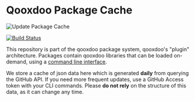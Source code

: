 #  Qooxdoo Package Cache 

![Update Package Cache](https://github.com/qooxdoo/package-cache/workflows/Update%20Package%20Cache/badge.svg)

[![Build Status](https://travis-ci.org/qooxdoo/package-cache.svg?branch=master)](https://travis-ci.org/qooxdoo/qx-contrib)

This repository is part of the qooxdoo package system, qooxdoo's "plugin"
architecture. Packages contain qooxdoo libraries that can be loaded on-demand,
using a
[command line interface](http://www.qooxdoo.org/docs/#/cli/packages).

We store a cache of json data here which is generated **daily** from querying
the GitHub API. If you need more frequent updates, use a GitHub Access token
with your CLI commands. Please **do not rely** on the structure of this data, as
it can change any time.
